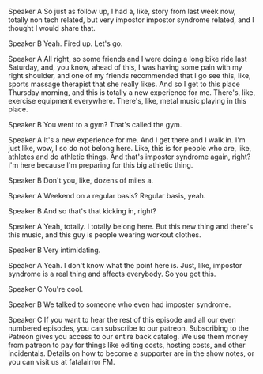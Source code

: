 Speaker A
So just as follow up, I had a, like, story from last week now, totally non tech related, but very impostor impostor syndrome related, and I thought I would share that.

Speaker B
Yeah. Fired up. Let's go.

Speaker A
All right, so some friends and I were doing a long bike ride last Saturday, and, you know, ahead of this, I was having some pain with my right shoulder, and one of my friends recommended that I go see this, like, sports massage therapist that she really likes. And so I get to this place Thursday morning, and this is totally a new experience for me. There's, like, exercise equipment everywhere. There's, like, metal music playing in this place.

Speaker B
You went to a gym? That's called the gym.

Speaker A
It's a new experience for me. And I get there and I walk in. I'm just like, wow, I so do not belong here. Like, this is for people who are, like, athletes and do athletic things. And that's imposter syndrome again, right? I'm here because I'm preparing for this big athletic thing.

Speaker B
Don't you, like, dozens of miles a.

Speaker A
Weekend on a regular basis? Regular basis, yeah.

Speaker B
And so that's that kicking in, right?

Speaker A
Yeah, totally. I totally belong here. But this new thing and there's this music, and this guy is people wearing workout clothes.

Speaker B
Very intimidating.

Speaker A
Yeah. I don't know what the point here is. Just, like, impostor syndrome is a real thing and affects everybody. So you got this.

Speaker C
You're cool.

Speaker B
We talked to someone who even had imposter syndrome.

Speaker C
If you want to hear the rest of this episode and all our even numbered episodes, you can subscribe to our patreon. Subscribing to the Patreon gives you access to our entire back catalog. We use them money from patreon to pay for things like editing costs, hosting costs, and other incidentals. Details on how to become a supporter are in the show notes, or you can visit us at fatalairror FM.

